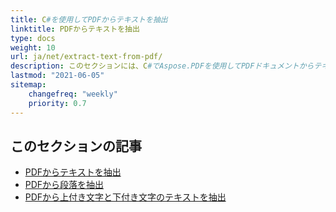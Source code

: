 ```yaml
---
title: C#を使用してPDFからテキストを抽出
linktitle: PDFからテキストを抽出
type: docs
weight: 10
url: ja/net/extract-text-from-pdf/
description: このセクションには、C#でAspose.PDFを使用してPDFドキュメントからテキストを抽出する記事が含まれています。
lastmod: "2021-06-05"
sitemap:
    changefreq: "weekly"
    priority: 0.7
---
```


## このセクションの記事

- [PDFからテキストを抽出](/pdf/net/extract-text-from-all-pdf/)
- [PDFから段落を抽出](/pdf/net/extract-paragraph-from-pdf/)
- [PDFから上付き文字と下付き文字のテキストを抽出](/pdf/net/extract-superscripts-subscripts-from-pdf/)
